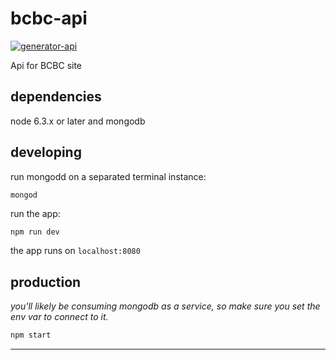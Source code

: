 # bcbc-api

[![generator-api](https://img.shields.io/badge/built%20with-generator--api-green.svg)](https://github.com/ndelvalle/generator-api)

Api for BCBC site



## dependencies

node 6.3.x or later and mongodb

## developing

run mongodd on a separated terminal instance:

```
mongod
```

run the app:

```bash
npm run dev
```

the app runs on `localhost:8080`

## production

_you'll likely be consuming mongodb as a service, so make sure you set the env var to connect to it._

```bash
npm start
```





--------------------------------------------------------------------------------
